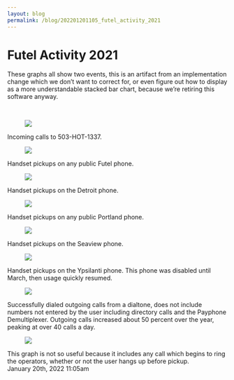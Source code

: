 ```yaml
---
layout: blog
permalink: /blog/202201201105_futel_activity_2021
---
```


# Futel Activity 2021

These graphs all show two events, this is an artifact from an implementation change which we don&rsquo;t want to correct for, or even figure out how to display as a more understandable stacked bar chart, because we&rsquo;re retiring this software anyway.

<br/>

<figure data-orig-width="1354" data-orig-height="677" class="tmblr-full"><img src="https://64.media.tumblr.com/2a4a5f6a14be517a9d0259c0152e7799/9420ffe71d95a549-60/s540x810/64b6b1b5ac41fb3493541aa71b642e7c1c3cfa39.png" data-orig-width="1354" data-orig-height="677"/></figure>Incoming calls to 503-HOT-1337.

<br/>

<figure class="tmblr-full" data-orig-height="677" data-orig-width="1354"><img src="https://64.media.tumblr.com/21dc44e2cfea5b9b48416997189a993f/9420ffe71d95a549-fd/s540x810/e7d83624e6806aefb03d61f1866d6f8b144bc4dc.png" data-orig-height="677" data-orig-width="1354"/></figure>Handset pickups on any public Futel phone.

<br/>

<figure class="tmblr-full" data-orig-height="677" data-orig-width="1354"><img src="https://64.media.tumblr.com/130d39ed8debf4a92109744b9cb108cc/9420ffe71d95a549-c5/s540x810/d4293f76b5d07b24af7fa5b92f3cb1703330d04d.png" data-orig-height="677" data-orig-width="1354"/></figure>Handset pickups on the Detroit phone.

<br/>

<figure class="tmblr-full" data-orig-height="677" data-orig-width="1354"><img src="https://64.media.tumblr.com/d9614e93f02c2ae076ac74c58fe36eee/9420ffe71d95a549-0f/s540x810/bbe3890352e06e011b58c086c0ff419b24cc78fa.png" data-orig-height="677" data-orig-width="1354"/></figure>Handset pickups on any public Portland phone.

<br/>

<figure class="tmblr-full" data-orig-height="677" data-orig-width="1354"><img src="https://64.media.tumblr.com/361d8a375edf2cf5fb875fd4be4a8243/9420ffe71d95a549-2c/s540x810/10331d8a2631e1062b527ef56e5ad642f305213f.png" data-orig-height="677" data-orig-width="1354"/></figure>Handset pickups on the Seaview phone.

<br/>

<figure class="tmblr-full" data-orig-height="677" data-orig-width="1354"><img src="https://64.media.tumblr.com/d625f0b64958945ea01dd3da15edfa6e/9420ffe71d95a549-a9/s540x810/41a6dbadd7fe104aea6c7db43cc3ee9560f80c41.png" data-orig-height="677" data-orig-width="1354"/></figure>Handset pickups on the Ypsilanti phone. This phone was disabled until March, then usage quickly resumed.

<br/>

<figure class="tmblr-full" data-orig-height="677" data-orig-width="1354"><img src="https://64.media.tumblr.com/157d85f8e722ccb06767e3563d6e830b/9420ffe71d95a549-2e/s540x810/f55b6b692a93bf16e493a55fbe290f5ba24266a8.png" data-orig-height="677" data-orig-width="1354"/></figure>Successfully dialed outgoing calls from a dialtone, does not include numbers not entered by the user including directory calls and the Payphone Demultiplexer. Outgoing calls increased about 50 percent over the year, peaking at over 40 calls a day.

<br/>

<figure class="tmblr-full" data-orig-height="677" data-orig-width="1354"><img src="https://64.media.tumblr.com/dcc9da26b419f34ec05e9ca35a30abb4/9420ffe71d95a549-5b/s540x810/43eaefd6673cd4c1985937806a273bdbf687d19d.png" data-orig-height="677" data-orig-width="1354"/></figure>This graph is not so useful because it includes any call which begins to ring the operators, whether or not the user hangs up before pickup.



<div id="footer">
<span id="timestamp"> January 20th, 2022 11:05am </span>
</div>
